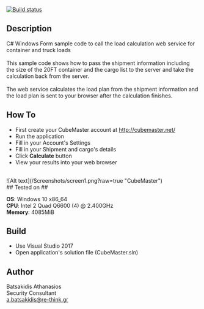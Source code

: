 [![Build status](https://ci.appveyor.com/api/projects/status/hctwkffjvt2wblr1?svg=true)](https://ci.appveyor.com/project/abatsakidis/cubemaster)

## Description ##

C# Windows Form sample code to call the load calculation web service for container and truck loads
<br><br>
This sample code shows how to pass the shipment information including the size of the 20FT container and the cargo list to the server and take the calculation back from the server. 
<br><br>
The web service calculates the load plan from the shipment information and the load plan is sent to your browser after the calculation finishes. 

## How To ##

* First create your CubeMaster account at http://cubemaster.net/
* Run the application
* Fill in your Account's Settings
* Fill in your Shipment and cargo's details
* Click **Calculate** button
* View your results into your web browser
<br>
![Alt text](/Screenshots/screen1.png?raw=true "CubeMaster")
<br>
## Tested on ##

**OS**: Windows 10 x86_64 <br>
**CPU**: Intel 2 Quad Q6600 (4) @ 2.400GHz <br>
**Memory**: 4085MiB <br>

## Build ##

* Use Visual Studio 2017<br>
* Open application's solution file (CubeMaster.sln)<br>

## Author ##

Batsakidis Athanasios<br>
Security Consultant<br>
a.batsakidis@re-think.gr
